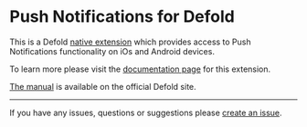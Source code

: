 # Push Notifications for Defold

This is a Defold [native extension](https://www.defold.com/manuals/extensions/) which provides access to Push Notifications functionality on iOs and Android devices.

To learn more please visit the [documentation page](https://defold.github.io/extension-push/) for this extension.

[The manual](https://www.defold.com/manuals/push/) is available on the official Defold site.

---

If you have any issues, questions or suggestions please [create an issue](https://github.com/defold/extension-push/issues).
